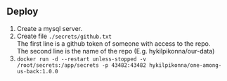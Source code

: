 
## Deploy

1. Create a mysql server.
2. Create file `./secrets/github.txt`  
   The first line is a github token of someone with access to the repo.  
   The second line is the name of the repo (E.g. hykilpikonna/our-data)
3. `docker run -d --restart unless-stopped -v /root/secrets:/app/secrets -p 43482:43482 hykilpikonna/one-among-us-back:1.0.0`
